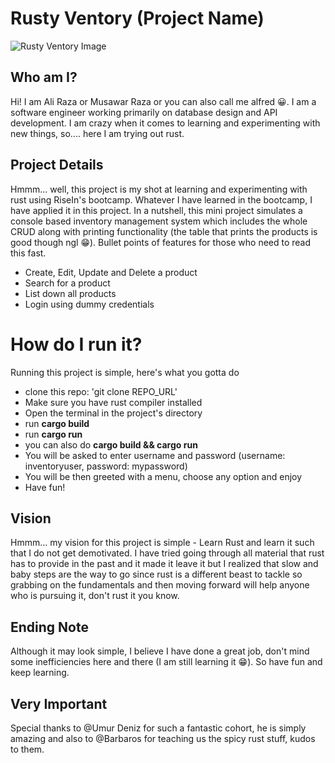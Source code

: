 # Rusty Ventory (Project Name)
![Rusty Ventory Image](https://github.com/MusawarR/risein-final-project/assets/160159918/f627d67c-d16f-478c-9c15-617532b6d3ec)

## Who am I?
Hi! I am Ali Raza or Musawar Raza or you can also call me alfred 😀. I am a software engineer working primarily on database design and API development. I am crazy when it comes to learning and experimenting with new things, so.... here I am trying out rust.

## Project Details
Hmmm... well, this project is my shot at learning and experimenting with rust using RiseIn's bootcamp. Whatever I have learned in the bootcamp, I have applied it in this project. In a nutshell, this mini project simulates a console based inventory management system which includes the whole CRUD along with printing functionality (the table that prints the products is good though ngl 😁). Bullet points of features for those who need to read this fast.

- Create, Edit, Update and Delete a product
- Search for a product
- List down all products
- Login using dummy credentials

# How do I run it?
Running this project is simple, here's what you gotta do
- clone this repo: 'git clone REPO_URL'
- Make sure you have rust compiler installed
- Open the terminal in the project's directory
- run **cargo build**
- run **cargo run**
- you can also do **cargo build && cargo run**
- You will be asked to enter username and password (username: inventoryuser, password: mypassword)
- You will be then greeted with a menu, choose any option and enjoy
- Have fun!

## Vision
Hmmm... my vision for this project is simple - Learn Rust and learn it such that I do not get demotivated. I have tried going through all material that rust has to provide in the past and it made it leave it but I realized that slow and baby steps are the way to go since rust is a different beast to tackle so grabbing on the fundamentals and then moving forward will help anyone who is pursuing it, don't rust it you know.

## Ending Note
Although it may look simple, I believe I have done a great job, don't mind some inefficiencies here and there (I am still learning it 😁). So have fun and keep learning.

## Very Important
Special thanks to @Umur Deniz for such a fantastic cohort, he is simply amazing and also to @Barbaros for teaching us the spicy rust stuff, kudos to them.
